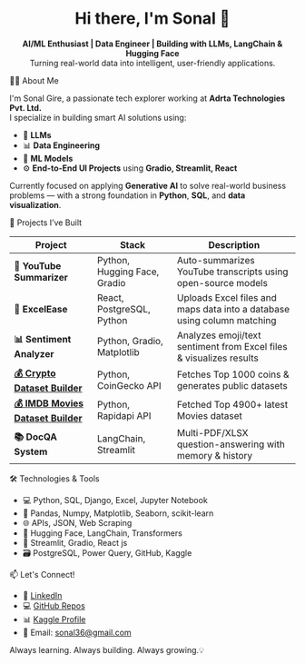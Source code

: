 <h1 align="center">Hi there, I'm Sonal 👋</h1>

<p align="center">
  <b>AI/ML Enthusiast | Data Engineer | Building with LLMs, LangChain & Hugging Face</b><br>
  Turning real-world data into intelligent, user-friendly applications.
</p>




👩‍💻 About Me


I'm Sonal Gire, a passionate tech explorer working at **Adrta Technologies Pvt. Ltd.**  
I specialize in building smart AI solutions using:

- 🤖 **LLMs** 
- 📊 **Data Engineering**
- 🧪 **ML Models**  
- ⚙️ **End-to-End UI Projects** using **Gradio, Streamlit, React**

Currently focused on applying **Generative AI** to solve real-world business problems — with a strong foundation in **Python**, **SQL**, and **data visualization**.


🚀 Projects I’ve Built



| Project | Stack | Description |
|--------|-------|-------------|
| **📄 YouTube Summarizer** | Python, Hugging Face, Gradio | Auto-summarizes YouTube transcripts using open-source models |
| **📁 ExcelEase** | React, PostgreSQL, Python | Uploads Excel files and maps data into a database using column matching |
| **📊 Sentiment Analyzer** | Python, Gradio, Matplotlib | Analyzes emoji/text sentiment from Excel files & visualizes results |
| **[💰 Crypto Dataset Builder](https://www.kaggle.com/datasets/sonalgire/cryptocurrency-market-data-2025-top-1000-coins)** | Python, CoinGecko API | Fetches Top 1000 coins & generates public datasets |
| **[💰 IMDB Movies Dataset Builder](https://www.kaggle.com/datasets/sonalgire/movie-metadata-collection-4900-films)** | Python, Rapidapi API | Fetched Top 4900+ latest Movies dataset   |
| **📚 DocQA System** | LangChain, Streamlit | Multi-PDF/XLSX question-answering with memory & history |



 🛠️ Technologies & Tools
 

- 💻 Python, SQL, Django, Excel, Jupyter Notebook
- 🔬 Pandas, Numpy, Matplotlib, Seaborn, scikit-learn
- 🌐 APIs, JSON, Web Scraping
- 🤖 Hugging Face, LangChain, Transformers
- 🎯 Streamlit, Gradio, React js
- 🗃️ PostgreSQL, Power Query, GitHub, Kaggle



 📫 Let's Connect!
 

- 🔗 [LinkedIn](https://www.linkedin.com/in/sonalgire-dataanalyst/)
- 💻 [GitHub Repos](https://github.com/SonalGire?tab=repositories)
- 📊 [Kaggle Profile](https://www.kaggle.com/sonalgire)  
- 📧 Email: sonal36@gmail.com 



Always learning. Always building. Always growing.💡
